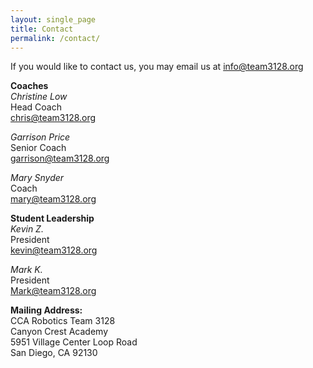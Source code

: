 ```yaml
---
layout: single_page
title: Contact
permalink: /contact/
---
```


If you would like to contact us, you may email us at [info@team3128.org](mailto:info@team3128.org)

**Coaches**    
*Christine Low*  
Head Coach   
[chris@team3128.org](mailto:chris@team3128.org)

*Garrison Price*  
Senior Coach  
[garrison@team3128.org](mailto:garrison@team3128.org) 

*Mary Snyder*  
Coach  
[mary@team3128.org](mailto:mary@team3128.org)

**Student Leadership**  
*Kevin Z.*  
President  
[kevin@team3128.org](mailto:kevin@team3128.org)

*Mark K.*  
President  
[Mark@team3128.org](mailto:mark@team3128.org)

<!-- 
**Item Requests:**  
If you would like to request an item for the workshop, the robot, or robotics, [tell us here](https://docs.google.com/forms/d/e/1FAIpQLSeDOGKZMsi8F6hn1Md16a8cnNyxb3TEy5sdJTwQK0GUv-Sf8w/viewform)
-->

**Mailing Address:**  
CCA Robotics Team 3128  
Canyon Crest Academy  
5951 Village Center Loop Road  
San Diego, CA 92130
